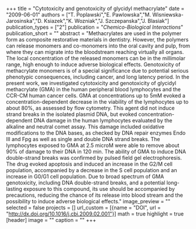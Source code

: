 +++
title = "Cytotoxicity and genotoxicity of glycidyl methacrylate"
date = "2009-06-01"
authors = ["T. Poplawski","E. Pawlowska","M. Wisniewska-Jarosinska","D. Ksiazek","K. Wozniak","J. Szczepanska","J. Blasiak"]
publication_types = ["2"]
publication = "_Chemico-Biological Interactions_"
publication_short = ""
abstract = "Methacrylates are used in the polymer form as composite restorative materials in dentistry. However, the polymers can release monomers and co-monomers into the oral cavity and pulp, from where they can migrate into the bloodstream reaching virtually all organs. The local concentration of the released monomers can be in the millimolar range, high enough to induce adverse biological effects. Genotoxicity of methacrylate monomers is of a special significance due to potential serious phenotypic consequences, including cancer, and long latency period. In the present work, we investigated cytotoxicity and genotoxicity of glycidyl methacrylate (GMA) in the human peripheral blood lymphocytes and the CCR-CM human cancer cells. GMA at concentrations up to 5mM evoked a concentration-dependent decrease in the viability of the lymphocytes up to about 80%, as assessed by flow cytometry. This agent did not induce strand breaks in the isolated plasmid DNA, but evoked concentration-dependent DNA damage in the human lymphocytes evaluated by the alkaline and neutral comet assay. This damage included oxidative modifications to the DNA bases, as checked by DNA repair enzymes Endo III and Fpg as well as single and double DNA strand breaks. The lymphocytes exposed to GMA at 2.5 microM were able to remove about 90% of damage to their DNA in 120 min. The ability of GMA to induce DNA double-strand breaks was confirmed by pulsed field gel electrophoresis. The drug evoked apoptosis and induced an increase in the G2/M cell population, accompanied by a decrease in the S cell population and an increase in G0/G1 cell population. Due to broad spectrum of GMA genotoxicity, including DNA double-strand breaks, and a potential long-lasting exposure to this compound, its use should be accompanied by precautions, reducing the chance of its release into blood stream and the possibility to induce adverse biological effects."
image_preview = ""
selected = false
projects = []
url_custom = [{name = "DOI", url = "http://dx.doi.org/10.1016/j.cbi.2009.02.001"}]
math = true
highlight = true
[header]
image = ""
caption = ""
+++

